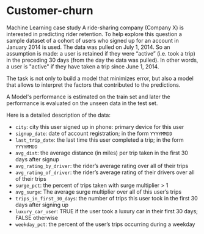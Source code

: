 # Customer-churn
Machine Learning case study
A ride-sharing company (Company X) is interested in predicting rider retention. To help explore this question a sample dataset of a cohort of users who signed up for an account in January 2014 is used. The data was pulled on July 1, 2014. So an assumption is made: a user is retained if they were “active” (i.e. took a trip) in the preceding 30 days (from the day the data was pulled). In other words, a
user is "active" if they have taken a trip since June 1, 2014.

The task is not only to build a model that minimizes error, but also a model that allows to interpret the
factors that contributed to the predictions.

A Model's performance is estimated on the train set and later the performance is evaluated on the unseen data in the test set.

Here is a detailed description of the data:

- `city`: city this user signed up in phone: primary device for this user
- `signup_date`: date of account registration; in the form `YYYYMMDD`
- `last_trip_date`: the last time this user completed a trip; in the form `YYYYMMDD`
- `avg_dist`: the average distance (in miles) per trip taken in the first 30 days after signup
- `avg_rating_by_driver`: the rider’s average rating over all of their trips 
- `avg_rating_of_driver`: the rider’s average rating of their drivers over all of their trips 
- `surge_pct`: the percent of trips taken with surge multiplier > 1 
- `avg_surge`: The average surge multiplier over all of this user’s trips 
- `trips_in_first_30_days`: the number of trips this user took in the first 30 days after signing up 
- `luxury_car_user`: TRUE if the user took a luxury car in their first 30 days; FALSE otherwise 
- `weekday_pct`: the percent of the user’s trips occurring during a weekday
